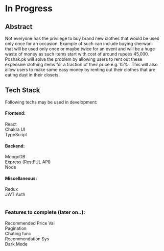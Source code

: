 # In Progress

## Abstract

Not everyone has the privilege to buy brand new clothes that would be used only once for an occasion. Example of such can include buying sherwani that will be used only once or maybe twice for an event and will be a huge waste of money as such items start with cost of around rupees 45,000. Poshak.pk will solve the problem by allowing users to rent out these expensive clothing items for a fraction of their price e.g. 15% . This will also allow users to make some easy money by renting out their clothes that are eating dust in their closets.

## Tech Stack
Following techs may be used in development:

#### Frontend:
React <br/>
Chakra UI <br/>
TypeScript <br/>

#### Backend:
MongoDB <br/>
Express (RestFUL API) <br/>
Node <br/>

#### Miscellaneous:
Redux <br/>
JWT Auth <br/>
<br/>

### Features to complete (later on..):
Recommended Price Val <br/>
Pagination <br/>
Chating func <br/>
Recommendation Sys <br/>
Dark Mode <br/>
